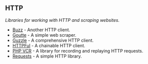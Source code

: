 ## HTTP
*Libraries for working with HTTP and scraping websites.*
* [Buzz](https://github.com/kriswallsmith/Buzz) - Another HTTP client.
* [Goutte](https://github.com/fabpot/Goutte) - A simple web scraper.
* [Guzzle]( https://github.com/guzzle/guzzle) - A comprehensive HTTP client.
* [HTTPFul](https://github.com/nategood/httpful) - A chainable HTTP client.
* [PHP VCR](http://php-vcr.github.io/) - A library for recording and replaying HTTP requests.
* [Requests](https://github.com/rmccue/Requests) - A simple HTTP library.
